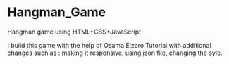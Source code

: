 # Hangman_Game
Hangman game using HTML+CSS+JavaScript

I build this game with the help of Osama Elzero Tutorial with additional changes such as : 
making it responsive, using json file, changing the syle.




